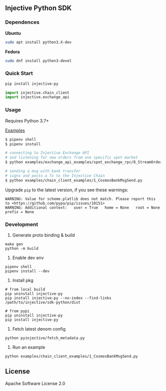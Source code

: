 ## Injective Python SDK

### Dependences

**Ubuntu**
```bash
sudo apt install python3.X-dev
```
**Fedora**
```bash
sudo dnf install python3-devel
```
### Quick Start
```bash
pip install injective-py
```
```python
import injective.chain_client
import injective.exchange_api
```

### Usage
Requires Python 3.7+

[Examples](https://github.com/InjectiveLabs/sdk-python/tree/master/examples)
```bash
$ pipenv shell
$ pipenv install

# connecting to Injective Exchange API
# and listening for new orders from one specific spot market
$ python examples/exchange_api_examples/spot_exchange_rpc/8_StreamOrdersRequest.py

# sending a msg with bank transfer
# signs and posts a Tx to the Injective Chain
$ python examples/chain_client_examples/1_CosmosBankMsgSend.py
```
Upgrade `pip` to the latest version, if you see these warnings:
```
WARNING: Value for scheme.platlib does not match. Please report this to <https://github.com/pypa/pip/issues/10151>    
WARNING: Additional context:   user = True   home = None   root = None   prefix = None
```

### Development
1. Generate proto binding & build

```
make gen
python -m build
```

1. Enable dev env
```
pipenv shell
pipenv install --dev
```

1. Install pkg
```
# from local build
pip uninstall injective-py
pip install injective-py --no-index --find-links /path/to/injective/sdk-python/dist

# from pypi
pip uninstall injective-py
pip install injective-py
```

1. Fetch latest denom config
```
python pyinjective/fetch_metadata.py
```

1. Run an example
```
python examples/chain_client_examples/1_CosmosBankMsgSend.py
```

## License

Apache Software License 2.0
